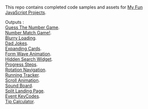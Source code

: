 This repo contains completed code samples and assets for <a href='https://github.com/Slimani-Abdellah/Fun-javascript-projects'>My Fun JavaScript Projects</a>.

Outputs :<br>
<a href='https://slimani-abdellah.github.io/Fun-javascript-projects/Guess%20The%20Number%20Game/index.html' target="_blank">Guess The Number Game</a>.<br>
<a href='https://slimani-abdellah.github.io/Fun-javascript-projects/Number%20Match%20Game/index.html' target="_blank">Number Match Game!</a>.<br>
<a href='https://slimani-abdellah.github.io/Fun-javascript-projects/Blurry%20Loading/index.html' target="_blank">Blurry Loading</a>.<br>
<a href='https://slimani-abdellah.github.io/Fun-javascript-projects/Dad%20Jokes/index.html' target="_blank">Dad Jokes</a>.<br>
<a href='https://slimani-abdellah.github.io/Fun-javascript-projects/Expanding%20Cards%20project/index.html' target="_blank">Expanding Cards</a>.<br>
<a href='https://slimani-abdellah.github.io/Fun-javascript-projects/Form%20Wave%20Animation/index.html' target="_blank">Form Wave Animation</a>.<br>
<a href='https://slimani-abdellah.github.io/Fun-javascript-projects/Hidden%20Search%20Widget/index.html' target="_blank">Hidden Search Widget</a>.<br>
<a href='https://slimani-abdellah.github.io/Fun-javascript-projects/Progress%20Steps/index.html' target="_blank">Progress Steps</a>.<br>
<a href='https://slimani-abdellah.github.io/Fun-javascript-projects/Rotating%20Navigation/index.html' target="_blank">Rotation Navigation</a>.<br>
<a href='https://slimani-abdellah.github.io/Fun-javascript-projects/Running%20tracker/index.html' target="_blank">Running Tracker</a>.<br>
<a href='https://slimani-abdellah.github.io/Fun-javascript-projects/Scroll%20Animation/index.html' target="_blank">Scroll Animation</a>.<br>
<a href='https://slimani-abdellah.github.io/Fun-javascript-projects/Sound%20Board/index.html' target="_blank">Sound Board</a>.<br>
<a href='https://slimani-abdellah.github.io/Fun-javascript-projects/Split%20Landing%20Page/index.html' target="_blank">Split Landing Page</a>.<br>
<a href='https://slimani-abdellah.github.io/Fun-javascript-projects/event-keycodes/index.html' target="_blank">Event KeyCodes</a>.<br>
<a href='https://slimani-abdellah.github.io/Fun-javascript-projects/tip%20calculator/index.html' target="_blank">Tip Calculator</a>.<br>


